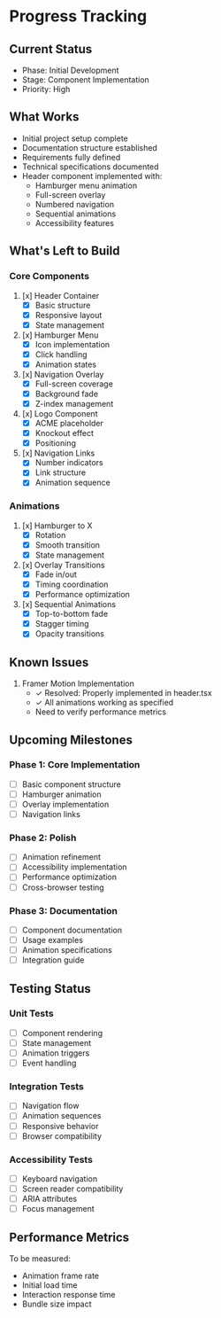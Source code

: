 # Progress Tracking

## Current Status
- Phase: Initial Development
- Stage: Component Implementation
- Priority: High

## What Works
- Initial project setup complete
- Documentation structure established
- Requirements fully defined
- Technical specifications documented
- Header component implemented with:
  - Hamburger menu animation
  - Full-screen overlay
  - Numbered navigation
  - Sequential animations
  - Accessibility features

## What's Left to Build

### Core Components
1. [x] Header Container
   - [x] Basic structure
   - [x] Responsive layout
   - [x] State management

2. [x] Hamburger Menu
   - [x] Icon implementation
   - [x] Click handling
   - [x] Animation states

3. [x] Navigation Overlay
   - [x] Full-screen coverage
   - [x] Background fade
   - [x] Z-index management

4. [x] Logo Component
   - [x] ACME placeholder
   - [x] Knockout effect
   - [x] Positioning

5. [x] Navigation Links
   - [x] Number indicators
   - [x] Link structure
   - [x] Animation sequence

### Animations
1. [x] Hamburger to X
   - [x] Rotation
   - [x] Smooth transition
   - [x] State management

2. [x] Overlay Transitions
   - [x] Fade in/out
   - [x] Timing coordination
   - [x] Performance optimization

3. [x] Sequential Animations
   - [x] Top-to-bottom fade
   - [x] Stagger timing
   - [x] Opacity transitions

## Known Issues
1. Framer Motion Implementation
   - ✓ Resolved: Properly implemented in header.tsx
   - ✓ All animations working as specified
   - Need to verify performance metrics

## Upcoming Milestones

### Phase 1: Core Implementation
- [ ] Basic component structure
- [ ] Hamburger animation
- [ ] Overlay implementation
- [ ] Navigation links

### Phase 2: Polish
- [ ] Animation refinement
- [ ] Accessibility implementation
- [ ] Performance optimization
- [ ] Cross-browser testing

### Phase 3: Documentation
- [ ] Component documentation
- [ ] Usage examples
- [ ] Animation specifications
- [ ] Integration guide

## Testing Status

### Unit Tests
- [ ] Component rendering
- [ ] State management
- [ ] Animation triggers
- [ ] Event handling

### Integration Tests
- [ ] Navigation flow
- [ ] Animation sequences
- [ ] Responsive behavior
- [ ] Browser compatibility

### Accessibility Tests
- [ ] Keyboard navigation
- [ ] Screen reader compatibility
- [ ] ARIA attributes
- [ ] Focus management

## Performance Metrics
To be measured:
- Animation frame rate
- Initial load time
- Interaction response time
- Bundle size impact
